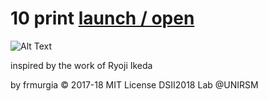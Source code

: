
# 10 print [launch / open](https://rawcdn.githack.com/frmurgia/10_print_variation/996bda0df5ac4d28c23708d77b84bf78acb184cd/index.html)
![Alt Text](https://github.com/frmurgia/Img/blob/master/10%20print.png?raw=true)

inspired by the work of Ryoji Ikeda

by frmurgia © 2017-18 MIT License
DSII2018 Lab @UNIRSM
